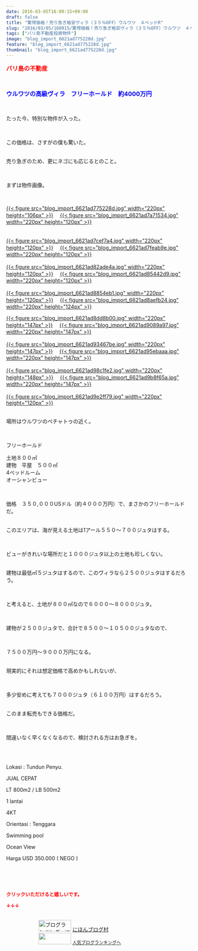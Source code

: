 ```yaml
---
date: 2016-03-05T16:09:15+09:00
draft: false
title: "驚愕価格！売り急ぎ格安ヴィラ（３５％OFF）ウルワツ　４ベッドR"
slug: "2016/03/05/160915/驚愕価格！売り急ぎ格安ヴィラ（３５％OFF）ウルワツ　４ベッドR"
tags: ["バリ島不動産投資物件"]
image: "blog_import_6621ad775228d.jpg"
feature: "blog_import_6621ad775228d.jpg"
thumbnail: "blog_import_6621ad775228d.jpg"
---
```

<p><font color="#ff0000" size="3"><strong>バリ島の不動産</strong></font></p><br/><p><font color="#0000ff" size="3"><strong>ウルワツの高級ヴィラ　フリーホールド　約4000万円</strong></font></p><br/><p>たった今、特別な物件が入った。</p><br/><p>この価格は、さすがの僕も驚いた。</p><p><br/>売り急ぎのため、更にネゴにも応じるとのこと。</p><br/><p>まずは物件画像。</p><br/><p><a href="blog_import_6621ad78c2f95.jpg">{{< figure src="blog_import_6621ad775228d.jpg" width="220px" height="106px" >}}</a> 　<a href="blog_import_6621ad7bac01c.jpg">{{< figure src="blog_import_6621ad7a71534.jpg" width="220px" height="120px" >}}</a> </p><p>　<br/><a href="blog_import_6621ad7e57893.jpg">{{< figure src="blog_import_6621ad7cef7a4.jpg" width="220px" height="120px" >}}</a> 　<a href="blog_import_6621ad8133433.jpg">{{< figure src="blog_import_6621ad7feab9e.jpg" width="220px" height="120px" >}}</a> <br/><br/><a href="blog_import_6621ad83e90ca.jpg">{{< figure src="blog_import_6621ad82ade4a.jpg" width="220px" height="120px" >}}</a> 　<a href="blog_import_6621ad86a726a.jpg">{{< figure src="blog_import_6621ad85442d9.jpg" width="220px" height="120px" >}}</a> <br/><br/><a href="blog_import_6621ad8990c0e.jpg">{{< figure src="blog_import_6621ad8854eb1.jpg" width="220px" height="120px" >}}</a> 　<a href="blog_import_6621ad8c2e4b9.jpg">{{< figure src="blog_import_6621ad8aefb24.jpg" width="220px" height="124px" >}}</a> <br/></p><p><a href="blog_import_6621ad8f34d35.jpg">{{< figure src="blog_import_6621ad8dd8b00.jpg" width="220px" height="147px" >}}</a> 　<a href="blog_import_6621ad91eaf00.jpg">{{< figure src="blog_import_6621ad9089a97.jpg" width="220px" height="147px" >}}</a> <br/><br/><a href="blog_import_6621ad9481ca5.jpg">{{< figure src="blog_import_6621ad93467be.jpg" width="220px" height="147px" >}}</a> 　<a href="blog_import_6621ad977311e.jpg">{{< figure src="blog_import_6621ad95ebaaa.jpg" width="220px" height="147px" >}}</a> <br/><br/><a href="blog_import_6621ad9a0124b.jpg">{{< figure src="blog_import_6621ad98c1fe2.jpg" width="220px" height="148px" >}}</a> 　<a href="blog_import_6621ad9cdedf2.jpg">{{< figure src="blog_import_6621ad9b8f65a.jpg" width="220px" height="147px" >}}</a> <br/><br/><a href="blog_import_6621ad9f68d5e.jpg">{{< figure src="blog_import_6621ad9e2ff79.jpg" width="220px" height="120px" >}}</a> <br/><br/></p><p>場所はウルワツのペチャトゥの近く。</p><br/><p>フリーホールド</p><p>土地８００㎡<br/>建物　平屋　５００㎡<br/>4ベッドルーム<br/>オーシャンビュー<br/></p><br/><p>価格　３５０,０００USドル（約４０００万円）で、まさかのフリーホールドだ。</p><p><br/>このエリアは、海が見える土地は1アール５５０～７００ジュタはする。</p><br/><p>ビューがきれいな場所だと１０００ジュタ以上の土地も珍しくない。</p><p><br/>建物は最低㎡５ジュタはするので、このヴィラなら２５００ジュタはするだろう。</p><br/><p>と考えると、土地が８００㎡なので６０００～８０００ジュタ。</p><br/><p>建物が２５００ジュタで、合計で８５００～１０５００ジュタなので、</p><br/><p>７５００万円～９０００万円になる。</p><p><br/>現実的にそれは想定価格で高めかもしれないが、</p><br/><p>多少安めに考えても７０００ジュタ（６１００万円）はするだろう。</p><p><br/>このまま転売もできる価格だ。</p><br/><p>間違いなく早くなくなるので、検討される方はお急ぎを。</p><br/><br/><p>Lokasi : Tundun Penyu. </p><p>JUAL CEPAT</p><p>LT 800m2 / LB 500m2</p><p>1 lantai</p><p>4KT</p><p>Orientasi : Tenggara</p><p>Swimming pool</p><p>Ocean View<br/></p><p>Harga USD 350.000 ( NEGO ) <br/></p><br/><br/><br/><p><font color="#ff0000" size="2"><strong>クリックいただけると嬉しいです。<br/></strong></font></p><p><font color="#ff0000" size="2"><strong>↓↓↓</strong></font></p><p><br/><a href="ranking.html" target="_blank"><img border="0" alt="ブログランキング・にほんブログ村へ" src="data:image/svg+xml;charset=utf-8,%3Csvg%20xmlns%3D%22http%3A%2F%2Fwww.w3.org%2F2000%2Fsvg%22%20title%3D%22Placeholder%20for%20Images%22%20role%3D%22presentation%22%20viewBox%3D%220%200%2088%2031%22%20%2F%3E" width="88" height="31" data-src="https://img-proxy.blog-video.jp/images?url=http%3A%2F%2Fwww.blogmura.com%2Fimg%2Fwww88_31.gif" style="aspect-ratio: auto 88 / 31;"/><noscript><img border="0" alt="ブログランキング・にほんブログ村へ" src="https://img-proxy.blog-video.jp/images?url=http%3A%2F%2Fwww.blogmura.com%2Fimg%2Fwww88_31.gif" width="88" height="31"></noscript></a> <a href="ranking.html" target="_blank">にほんブログ村</a> <br/><a title="人気ブログランキングへ" href="link.php?1804582"><img border="0" src="data:image/svg+xml;charset=utf-8,%3Csvg%20xmlns%3D%22http%3A%2F%2Fwww.w3.org%2F2000%2Fsvg%22%20title%3D%22Placeholder%20for%20Images%22%20role%3D%22presentation%22%20viewBox%3D%220%200%2088%2031%22%20%2F%3E" width="88" height="31" data-src="https://blog.with2.net/img/banner/banner_22.gif" style="aspect-ratio: auto 88 / 31;"/><noscript><img border="0" src="https://blog.with2.net/img/banner/banner_22.gif" width="88" height="31"></noscript></a> <a style="FONT-SIZE: 12px" href="link.php?1804582">人気ブログランキングへ</a> </p>

